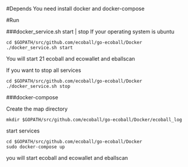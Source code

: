 #Depends
You need install docker and docker-compose

#Run

###docker_service.sh start | stop
If your operating system is ubuntu
```
cd $GOPATH/src/github.com/ecoball/go-ecoball/Docker
./docker_service.sh start
```
You will start 21 ecoball and ecowallet and eballscan

If you want to stop all services
```
cd $GOPATH/src/github.com/ecoball/go-ecoball/Docker
./docker_service.sh stop
```
###docker-compose

Create the map directory
```
mkdir $GOPATH/src/github.com/ecoball/go-ecoball/Docker/ecoball_log
```
start services
```
cd $GOPATH/src/github.com/ecoball/go-ecoball/Docker
sudo docker-compose up
```
you will start ecoball and ecowallet and eballscan
